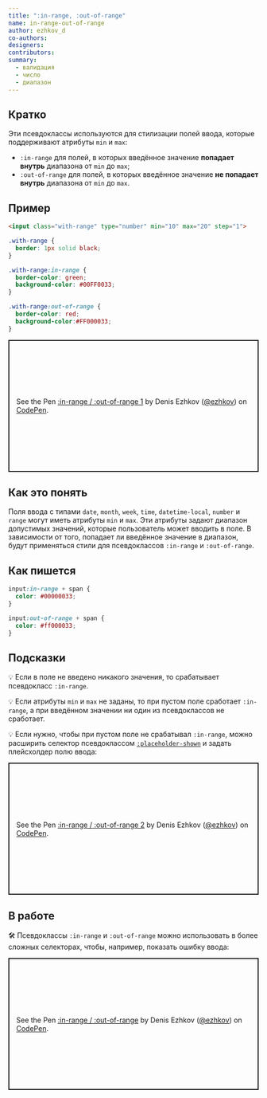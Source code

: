 ```yaml
---
title: ":in-range, :out-of-range"
name: in-range-out-of-range
author: ezhkov_d
co-authors:
designers:
contributors:
summary:
  - валидация
  - число
  - диапазон
---
```


## Кратко

Эти псевдоклассы используются для стилизации полей ввода, которые поддерживают атрибуты `min` и `max`:

- `:in-range` для полей, в которых введённое значение **попадает внутрь** диапазона от `min` до `max`;
- `:out-of-range` для полей, в которых введённое значение **не попадает внутрь** диапазона от `min` до `max`.

## Пример

```html
<input class="with-range" type="number" min="10" max="20" step="1">
```

```css
.with-range {
  border: 1px solid black;
}

.with-range:in-range {
  border-color: green;
  background-color: #00FF0033;
}

.with-range:out-of-range {
  border-color: red;
  background-color:#FF000033;
}
```

<p class="codepen" data-height="265" data-theme-id="light" data-default-tab="css,result" data-user="ezhkov" data-slug-hash="VwmKVxy" style="height: 265px; box-sizing: border-box; display: flex; align-items: center; justify-content: center; border: 2px solid; margin: 1em 0; padding: 1em;" data-pen-title=":in-range / :out-of-range 1">
  <span>See the Pen <a href="https://codepen.io/ezhkov/pen/VwmKVxy">
  :in-range / :out-of-range 1</a> by Denis Ezhkov (<a href="https://codepen.io/ezhkov">@ezhkov</a>)
  on <a href="https://codepen.io">CodePen</a>.</span>
</p>

## Как это понять

Поля ввода с типами `date`, `month`, `week`, `time`, `datetime-local`, `number` и `range` могут иметь атрибуты `min` и `max`. Эти атрибуты задают диапазон допустимых значений, которые пользователь может вводить в поле. В зависимости от того, попадает ли введённое значение в диапазон, будут применяться стили для псевдоклассов `:in-range` и `:out-of-range`.

## Как пишется

```css
input:in-range + span {
  color: #00000033;
}

input:out-of-range + span {
  color: #ff000033;
}
```

## Подсказки

💡 Если в поле не введено никакого значения, то срабатывает псевдокласс `:in-range`.

💡 Если атрибуты `min` и `max` не заданы, то при пустом поле сработает `:in-range`, а при введённом значении ни один из псевдоклассов не сработает.

💡 Если нужно, чтобы при пустом поле не срабатывал `:in-range`, можно расширить селектор псевдоклассом [`:placeholder-shown`](/doka/css/placeholder-shown) и задать плейсхолдер полю ввода:

<p class="codepen" data-height="265" data-theme-id="light" data-default-tab="css,result" data-user="ezhkov" data-slug-hash="VwmmbXv" style="height: 265px; box-sizing: border-box; display: flex; align-items: center; justify-content: center; border: 2px solid; margin: 1em 0; padding: 1em;" data-pen-title=":in-range / :out-of-range 2">
  <span>See the Pen <a href="https://codepen.io/ezhkov/pen/VwmmbXv">
  :in-range / :out-of-range 2</a> by Denis Ezhkov (<a href="https://codepen.io/ezhkov">@ezhkov</a>)
  on <a href="https://codepen.io">CodePen</a>.</span>
</p>

## В работе

🛠 Псевдоклассы `:in-range` и `:out-of-range` можно использовать в более сложных селекторах, чтобы, например, показать ошибку ввода:

<p class="codepen" data-height="265" data-theme-id="light" data-default-tab="css,result" data-user="ezhkov" data-slug-hash="QWGKJvP" style="height: 265px; box-sizing: border-box; display: flex; align-items: center; justify-content: center; border: 2px solid; margin: 1em 0; padding: 1em;" data-pen-title=":in-range / :out-of-range">
  <span>See the Pen <a href="https://codepen.io/ezhkov/pen/QWGKJvP">
  :in-range / :out-of-range</a> by Denis Ezhkov (<a href="https://codepen.io/ezhkov">@ezhkov</a>)
  on <a href="https://codepen.io">CodePen</a>.</span>
</p>

<script async src="https://cpwebassets.codepen.io/assets/embed/ei.js"></script>
